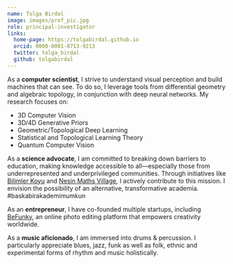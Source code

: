 ```yaml
---
name: Tolga Birdal
image: images/prof_pic.jpg
role: principal-investigator
links:
  home-page: https://tolgabirdal.github.io
  orcid: 0000-0001-8713-9213
  twitter: tolga_birdal
  github: tolgabirdal
---
```


As a <strong>computer scientist</strong>, I strive to understand visual perception and build machines that can see. To do so, I leverage tools from differential geometry and algebraic topology, in conjunction with deep neural networks. My research focuses on:

<ul>
  <li>3D Computer Vision</li>
  <li>3D/4D Generative Priors</li>
  <li>Geometric/Topological Deep Learning</li>
  <li>Statistical and Topological Learning Theory</li>
  <li>Quantum Computer Vision</li>
</ul>

As a <strong>science advocate</strong>, I am committed to breaking down barriers to education, making knowledge accessible to all—especially those from underrepresented and underprivileged communities. Through initiatives like <a href='https://bilimler.org'>Bilimler Koyu</a> and <a href='https://nesinkoyleri.org/en/main-page/nesin-maths-village/'>Nesin Maths Village</a>, I actively contribute to this mission. I envision the possibility of an alternative, transformative academia. #baskabirakademimumkun

As an <strong>entrepreneur</strong>, I have co-founded multiple startups, including <a href='https://www.befunky.com'>BeFunky</a>, an online photo editing platform that empowers creativity worldwide.

As a <strong>music aficionado</strong>, I am immersed into drums & percussion. I particularly appreciate blues, jazz, funk as well as folk, ethnic and experimental forms of rhythm and music holistically.

